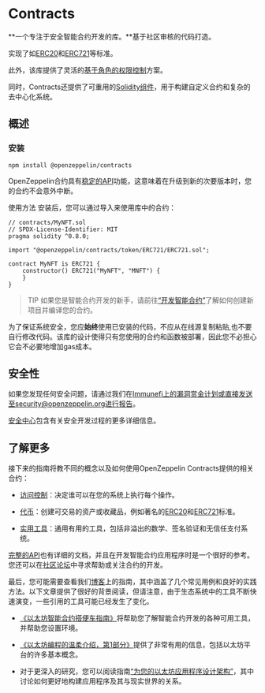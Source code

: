 # Contracts
**一个专注于安全智能合约开发的库。**基于社区审核的代码打造。

实现了如[ERC20](./Tokens/ERC20/ERC20.md)和[ERC721](./Tokens/ERC721.md)等标准。

此外，该库提供了灵活的[基于角色的权限控制](./Access-Control.md)方案。

同时，Contracts还提供了可重用的[Solidity组件](./Utilities.md)，用于构建自定义合约和复杂的去中心化系统。

## 概述

### 安装

```
npm install @openzeppelin/contracts
```

OpenZeppelin合约具有[稳定的API](./Releases&Stability.md#api稳定性)功能，这意味着在升级到新的次要版本时，您的合约不会意外中断。

使用方法
安装后，您可以通过导入来使用库中的合约：
```
// contracts/MyNFT.sol
// SPDX-License-Identifier: MIT
pragma solidity ^0.8.0;

import "@openzeppelin/contracts/token/ERC721/ERC721.sol";

contract MyNFT is ERC721 {
    constructor() ERC721("MyNFT", "MNFT") {
    }
}
```

> TIP
如果您是智能合约开发的新手，请前往[“开发智能合约”](../../Learn/Developing-smart-contracts/Developing-smart-contracts-hardh.md)了解如何创建新项目并编译您的合约。

为了保证系统安全，您应**始终**使用已安装的代码，不应从在线源复制粘贴,也不要自行修改代码。该库的设计使得只有您使用的合约和函数被部署，因此您不必担心它会不必要地增加gas成本。

## 安全性
如果您发现任何安全问题，请通过我们在[Immunefi上的漏洞赏金计划](https://www.immunefi.com/bounty/openzeppelin)或直接发送至security@openzeppelin.org进行报告。

[安全中心](https://contracts.openzeppelin.com/security)包含有关安全开发过程的更多详细信息。

## 了解更多
接下来的指南将教不同的概念以及如何使用OpenZeppelin Contracts提供的相关合约：

* [访问控制](./Access-Control.md)：决定谁可以在您的系统上执行每个操作。

* [代币](./Tokens/Tokens.md)：创建可交易的资产或收藏品，例如著名的[ERC20](./Tokens/ERC20/ERC20.md)和[ERC721](./Tokens/ERC721.md)标准。

* [实用工具](../Contracts.4.x/Utilities.md)：通用有用的工具，包括非溢出的数学、签名验证和无信任支付系统。

[完整的API](../Contracts.4.x/API/ERC20.md)也有详细的文档，并且在开发智能合约应用程序时是一个很好的参考。您还可以在[社区论坛](https://forum.openzeppelin.com/)中寻求帮助或关注合约的开发。

最后，您可能需要查看我们[博客](https://blog.openzeppelin.com/guides/)上的指南，其中涵盖了几个常见用例和良好的实践方法。以下文章提供了很好的背景阅读，但请注意，由于生态系统中的工具不断快速演变，一些引用的工具可能已经发生了变化。

* [《以太坊智能合约搭便车指南》](https://blog.openzeppelin.com/the-hitchhikers-guide-to-smart-contracts-in-ethereum-848f08001f05)将帮助您了解智能合约开发的各种可用工具，并帮助您设置环境。

* [《以太坊编程的温柔介绍，第1部分》](https://blog.openzeppelin.com/a-gentle-introduction-to-ethereum-programming-part-1-783cc7796094)提供了非常有用的信息，包括以太坊平台的许多基本概念。

* 对于更深入的研究，您可以阅读指南[“为您的以太坊应用程序设计架构”](https://blog.openzeppelin.com/designing-the-architecture-for-your-ethereum-application-9cec086f8317)，其中讨论如何更好地构建应用程序及其与现实世界的关系。